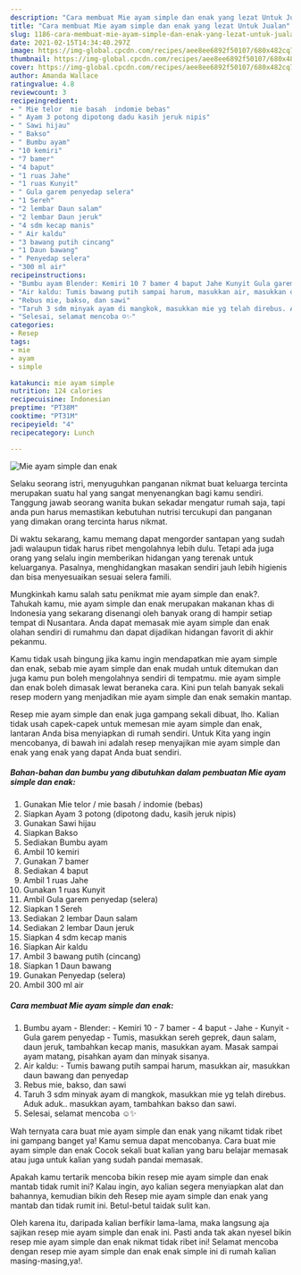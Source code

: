 ```yaml
---
description: "Cara membuat Mie ayam simple dan enak yang lezat Untuk Jualan"
title: "Cara membuat Mie ayam simple dan enak yang lezat Untuk Jualan"
slug: 1186-cara-membuat-mie-ayam-simple-dan-enak-yang-lezat-untuk-jualan
date: 2021-02-15T14:34:40.297Z
image: https://img-global.cpcdn.com/recipes/aee8ee6892f50107/680x482cq70/mie-ayam-simple-dan-enak-foto-resep-utama.jpg
thumbnail: https://img-global.cpcdn.com/recipes/aee8ee6892f50107/680x482cq70/mie-ayam-simple-dan-enak-foto-resep-utama.jpg
cover: https://img-global.cpcdn.com/recipes/aee8ee6892f50107/680x482cq70/mie-ayam-simple-dan-enak-foto-resep-utama.jpg
author: Amanda Wallace
ratingvalue: 4.8
reviewcount: 3
recipeingredient:
- " Mie telor  mie basah  indomie bebas"
- " Ayam 3 potong dipotong dadu kasih jeruk nipis"
- " Sawi hijau"
- " Bakso"
- " Bumbu ayam"
- "10 kemiri"
- "7 bamer"
- "4 baput"
- "1 ruas Jahe"
- "1 ruas Kunyit"
- " Gula garem penyedap selera"
- "1 Sereh"
- "2 lembar Daun salam"
- "2 lembar Daun jeruk"
- "4 sdm kecap manis"
- " Air kaldu"
- "3 bawang putih cincang"
- "1 Daun bawang"
- " Penyedap selera"
- "300 ml air"
recipeinstructions:
- "Bumbu ayam Blender: Kemiri 10 7 bamer 4 baput Jahe Kunyit Gula garem penyedap Tumis, masukkan sereh geprek, daun salam, daun jeruk, tambahkan kecap manis, masukkan ayam. Masak sampai ayam matang, pisahkan ayam dan minyak sisanya."
- "Air kaldu: Tumis bawang putih sampai harum, masukkan air, masukkan daun bawang dan penyedap"
- "Rebus mie, bakso, dan sawi"
- "Taruh 3 sdm minyak ayam di mangkok, masukkan mie yg telah direbus. Aduk aduk.. masukkan ayam, tambahkan bakso dan sawi."
- "Selesai, selamat mencoba ☺️✨"
categories:
- Resep
tags:
- mie
- ayam
- simple

katakunci: mie ayam simple 
nutrition: 124 calories
recipecuisine: Indonesian
preptime: "PT38M"
cooktime: "PT31M"
recipeyield: "4"
recipecategory: Lunch

---
```



![Mie ayam simple dan enak](https://img-global.cpcdn.com/recipes/aee8ee6892f50107/680x482cq70/mie-ayam-simple-dan-enak-foto-resep-utama.jpg)

Selaku seorang istri, menyuguhkan panganan nikmat buat keluarga tercinta merupakan suatu hal yang sangat menyenangkan bagi kamu sendiri. Tanggung jawab seorang  wanita bukan sekadar mengatur rumah saja, tapi anda pun harus memastikan kebutuhan nutrisi tercukupi dan panganan yang dimakan orang tercinta harus nikmat.

Di waktu  sekarang, kamu memang dapat mengorder santapan yang sudah jadi walaupun tidak harus ribet mengolahnya lebih dulu. Tetapi ada juga orang yang selalu ingin memberikan hidangan yang terenak untuk keluarganya. Pasalnya, menghidangkan masakan sendiri jauh lebih higienis dan bisa menyesuaikan sesuai selera famili. 



Mungkinkah kamu salah satu penikmat mie ayam simple dan enak?. Tahukah kamu, mie ayam simple dan enak merupakan makanan khas di Indonesia yang sekarang disenangi oleh banyak orang di hampir setiap tempat di Nusantara. Anda dapat memasak mie ayam simple dan enak olahan sendiri di rumahmu dan dapat dijadikan hidangan favorit di akhir pekanmu.

Kamu tidak usah bingung jika kamu ingin mendapatkan mie ayam simple dan enak, sebab mie ayam simple dan enak mudah untuk ditemukan dan juga kamu pun boleh mengolahnya sendiri di tempatmu. mie ayam simple dan enak boleh dimasak lewat beraneka cara. Kini pun telah banyak sekali resep modern yang menjadikan mie ayam simple dan enak semakin mantap.

Resep mie ayam simple dan enak juga gampang sekali dibuat, lho. Kalian tidak usah capek-capek untuk memesan mie ayam simple dan enak, lantaran Anda bisa menyiapkan di rumah sendiri. Untuk Kita yang ingin mencobanya, di bawah ini adalah resep menyajikan mie ayam simple dan enak yang enak yang dapat Anda buat sendiri.

<!--inarticleads1-->

##### Bahan-bahan dan bumbu yang dibutuhkan dalam pembuatan Mie ayam simple dan enak:

1. Gunakan  Mie telor / mie basah / indomie (bebas)
1. Siapkan  Ayam 3 potong (dipotong dadu, kasih jeruk nipis)
1. Gunakan  Sawi hijau
1. Siapkan  Bakso
1. Sediakan  Bumbu ayam
1. Ambil 10 kemiri
1. Gunakan 7 bamer
1. Sediakan 4 baput
1. Ambil 1 ruas Jahe
1. Gunakan 1 ruas Kunyit
1. Ambil  Gula garem penyedap (selera)
1. Siapkan 1 Sereh
1. Sediakan 2 lembar Daun salam
1. Sediakan 2 lembar Daun jeruk
1. Siapkan 4 sdm kecap manis
1. Siapkan  Air kaldu
1. Ambil 3 bawang putih (cincang)
1. Siapkan 1 Daun bawang
1. Gunakan  Penyedap (selera)
1. Ambil 300 ml air




<!--inarticleads2-->

##### Cara membuat Mie ayam simple dan enak:

1. Bumbu ayam - Blender: - Kemiri 10 - 7 bamer - 4 baput - Jahe - Kunyit - Gula garem penyedap - Tumis, masukkan sereh geprek, daun salam, daun jeruk, tambahkan kecap manis, masukkan ayam. Masak sampai ayam matang, pisahkan ayam dan minyak sisanya.
1. Air kaldu: - Tumis bawang putih sampai harum, masukkan air, masukkan daun bawang dan penyedap
1. Rebus mie, bakso, dan sawi
1. Taruh 3 sdm minyak ayam di mangkok, masukkan mie yg telah direbus. Aduk aduk.. masukkan ayam, tambahkan bakso dan sawi.
1. Selesai, selamat mencoba ☺️✨




Wah ternyata cara buat mie ayam simple dan enak yang nikamt tidak ribet ini gampang banget ya! Kamu semua dapat mencobanya. Cara buat mie ayam simple dan enak Cocok sekali buat kalian yang baru belajar memasak atau juga untuk kalian yang sudah pandai memasak.

Apakah kamu tertarik mencoba bikin resep mie ayam simple dan enak mantab tidak rumit ini? Kalau ingin, ayo kalian segera menyiapkan alat dan bahannya, kemudian bikin deh Resep mie ayam simple dan enak yang mantab dan tidak rumit ini. Betul-betul taidak sulit kan. 

Oleh karena itu, daripada kalian berfikir lama-lama, maka langsung aja sajikan resep mie ayam simple dan enak ini. Pasti anda tak akan nyesel bikin resep mie ayam simple dan enak nikmat tidak ribet ini! Selamat mencoba dengan resep mie ayam simple dan enak enak simple ini di rumah kalian masing-masing,ya!.


